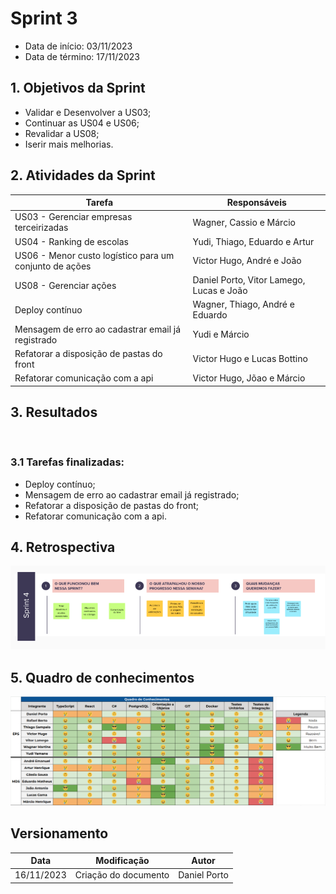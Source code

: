 # Sprint 3

- Data de início: 03/11/2023
- Data de término: 17/11/2023

## 1. Objetivos da Sprint

- Validar e Desenvolver a US03;
- Continuar as US04 e US06;
- Revalidar a US08;
- Iserir mais melhorias.

## 2. Atividades da Sprint
| Tarefa | Responsáveis |
|---|---|
|US03 - Gerenciar empresas terceirizadas|Wagner, Cassio e Márcio|
|US04 - Ranking de escolas|Yudi, Thiago, Eduardo e Artur|
|US06 - Menor custo logístico para um conjunto de ações| Victor Hugo, André e João|
|US08 - Gerenciar ações| Daniel Porto, Vitor Lamego, Lucas e João|
|Deploy contínuo| Wagner, Thiago, André e Eduardo|
|Mensagem de erro ao cadastrar email já registrado|Yudi e Márcio|
|Refatorar a disposição de pastas do front| Victor Hugo e Lucas Bottino|
|Refatorar comunicação com a api | Victor Hugo, Jõao e Márcio|

## 3. Resultados

&emsp;&emsp;

### 3.1 Tarefas finalizadas:

- Deploy contínuo;
- Mensagem de erro ao cadastrar email já registrado;
- Refatorar a disposição de pastas do front;
- Refatorar comunicação com a api.


## 4. Retrospectiva

![Retrospectiva](../assets/retrospectivas/retrospectiva4.png)

## 5. Quadro de conhecimentos

![Conhecimentos](../assets/quadro-conhecimento/conhecimento4.png)

## Versionamento

| Data | Modificação | Autor |
|---|---|---|
|16/11/2023|Criação do documento|Daniel Porto|
